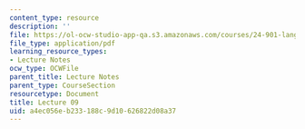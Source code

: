 ```yaml
---
content_type: resource
description: ''
file: https://ol-ocw-studio-app-qa.s3.amazonaws.com/courses/24-901-language-and-its-structure-i-phonology-fall-2010/a4ec056eb233188c9d10626822d08a37_MIT24_901F10_lec09.pdf
file_type: application/pdf
learning_resource_types:
- Lecture Notes
ocw_type: OCWFile
parent_title: Lecture Notes
parent_type: CourseSection
resourcetype: Document
title: Lecture 09
uid: a4ec056e-b233-188c-9d10-626822d08a37
---
```

